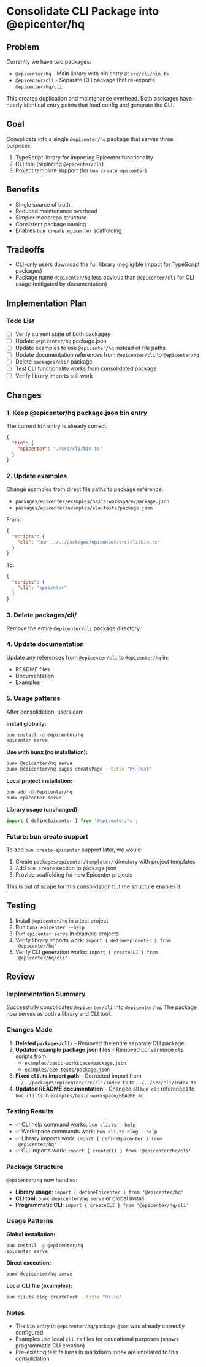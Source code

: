 # Consolidate CLI Package into @epicenter/hq

## Problem

Currently we have two packages:
- `@epicenter/hq` - Main library with bin entry at `src/cli/bin.ts`
- `@epicenter/cli` - Separate CLI package that re-exports `@epicenter/hq/cli`

This creates duplication and maintenance overhead. Both packages have nearly identical entry points that load config and generate the CLI.

## Goal

Consolidate into a single `@epicenter/hq` package that serves three purposes:
1. TypeScript library for importing Epicenter functionality
2. CLI tool (replacing `@epicenter/cli`)
3. Project template support (for `bun create epicenter`)

## Benefits

- Single source of truth
- Reduced maintenance overhead
- Simpler monorepo structure
- Consistent package naming
- Enables `bun create epicenter` scaffolding

## Tradeoffs

- CLI-only users download the full library (negligible impact for TypeScript packages)
- Package name `@epicenter/hq` less obvious than `@epicenter/cli` for CLI usage (mitigated by documentation)

## Implementation Plan

### Todo List

- [ ] Verify current state of both packages
- [ ] Update `@epicenter/hq` package.json
- [ ] Update examples to use `@epicenter/hq` instead of file paths
- [ ] Update documentation references from `@epicenter/cli` to `@epicenter/hq`
- [ ] Delete `packages/cli/` package
- [ ] Test CLI functionality works from consolidated package
- [ ] Verify library imports still work

## Changes

### 1. Keep @epicenter/hq package.json bin entry

The current `bin` entry is already correct:
```json
{
  "bin": {
    "epicenter": "./src/cli/bin.ts"
  }
}
```

### 2. Update examples

Change examples from direct file paths to package reference:
- `packages/epicenter/examples/basic-workspace/package.json`
- `packages/epicenter/examples/e2e-tests/package.json`

From:
```json
{
  "scripts": {
    "cli": "bun ../../packages/epicenter/src/cli/bin.ts"
  }
}
```

To:
```json
{
  "scripts": {
    "cli": "epicenter"
  }
}
```

### 3. Delete packages/cli/

Remove the entire `@epicenter/cli` package directory.

### 4. Update documentation

Update any references from `@epicenter/cli` to `@epicenter/hq` in:
- README files
- Documentation
- Examples

### 5. Usage patterns

After consolidation, users can:

**Install globally:**
```bash
bun install -g @epicenter/hq
epicenter serve
```

**Use with bunx (no installation):**
```bash
bunx @epicenter/hq serve
bunx @epicenter/hq pages createPage --title "My Post"
```

**Local project installation:**
```bash
bun add -D @epicenter/hq
bunx epicenter serve
```

**Library usage (unchanged):**
```typescript
import { defineEpicenter } from '@epicenter/hq';
```

### Future: bun create support

To add `bun create epicenter` support later, we would:
1. Create `packages/epicenter/templates/` directory with project templates
2. Add `bun-create` section to package.json
3. Provide scaffolding for new Epicenter projects

This is out of scope for this consolidation but the structure enables it.

## Testing

1. Install `@epicenter/hq` in a test project
2. Run `bunx epicenter --help`
3. Run `epicenter serve` in example projects
4. Verify library imports work: `import { defineEpicenter } from '@epicenter/hq'`
5. Verify CLI generation works: `import { createCLI } from '@epicenter/hq/cli'`

## Review

### Implementation Summary

Successfully consolidated `@epicenter/cli` into `@epicenter/hq`. The package now serves as both a library and CLI tool.

### Changes Made

1. **Deleted `packages/cli/`** - Removed the entire separate CLI package
2. **Updated example package.json files** - Removed convenience `cli` scripts from:
   - `examples/basic-workspace/package.json`
   - `examples/e2e-tests/package.json`
3. **Fixed `cli.ts` import path** - Corrected import from `../../packages/epicenter/src/cli/index.ts` to `../../src/cli/index.ts`
4. **Updated README documentation** - Changed all `bun cli` references to `bun cli.ts` in `examples/basic-workspace/README.md`

### Testing Results

- ✅ CLI help command works: `bun cli.ts --help`
- ✅ Workspace commands work: `bun cli.ts blog --help`
- ✅ Library imports work: `import { defineEpicenter } from '@epicenter/hq'`
- ✅ CLI imports work: `import { createCLI } from '@epicenter/hq/cli'`

### Package Structure

`@epicenter/hq` now handles:
- **Library usage**: `import { defineEpicenter } from '@epicenter/hq'`
- **CLI tool**: `bunx @epicenter/hq serve` or global install
- **Programmatic CLI**: `import { createCLI } from '@epicenter/hq/cli'`

### Usage Patterns

**Global installation:**
```bash
bun install -g @epicenter/hq
epicenter serve
```

**Direct execution:**
```bash
bunx @epicenter/hq serve
```

**Local CLI file (examples):**
```bash
bun cli.ts blog createPost --title "Hello"
```

### Notes

- The `bin` entry in `@epicenter/hq/package.json` was already correctly configured
- Examples use local `cli.ts` files for educational purposes (shows programmatic CLI creation)
- Pre-existing test failures in markdown index are unrelated to this consolidation
